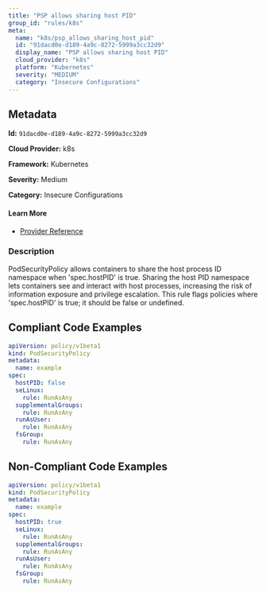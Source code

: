 ```yaml
---
title: "PSP allows sharing host PID"
group_id: "rules/k8s"
meta:
  name: "k8s/psp_allows_sharing_host_pid"
  id: "91dacd0e-d189-4a9c-8272-5999a3cc32d9"
  display_name: "PSP allows sharing host PID"
  cloud_provider: "k8s"
  platform: "Kubernetes"
  severity: "MEDIUM"
  category: "Insecure Configurations"
---
```

## Metadata

**Id:** `91dacd0e-d189-4a9c-8272-5999a3cc32d9`

**Cloud Provider:** k8s

**Framework:** Kubernetes

**Severity:** Medium

**Category:** Insecure Configurations

#### Learn More

 - [Provider Reference](https://kubernetes.io/docs/concepts/policy/pod-security-policy/)

### Description

 PodSecurityPolicy allows containers to share the host process ID namespace when 'spec.hostPID' is true. Sharing the host PID namespace lets containers see and interact with host processes, increasing the risk of information exposure and privilege escalation. This rule flags policies where 'spec.hostPID' is true; it should be false or undefined.


## Compliant Code Examples
```yaml
apiVersion: policy/v1beta1
kind: PodSecurityPolicy
metadata:
  name: example
spec:
  hostPID: false
  seLinux:
    rule: RunAsAny
  supplementalGroups:
    rule: RunAsAny
  runAsUser:
    rule: RunAsAny
  fsGroup:
    rule: RunAsAny

```
## Non-Compliant Code Examples
```yaml
apiVersion: policy/v1beta1
kind: PodSecurityPolicy
metadata:
  name: example
spec:
  hostPID: true
  seLinux:
    rule: RunAsAny
  supplementalGroups:
    rule: RunAsAny
  runAsUser:
    rule: RunAsAny
  fsGroup:
    rule: RunAsAny

```